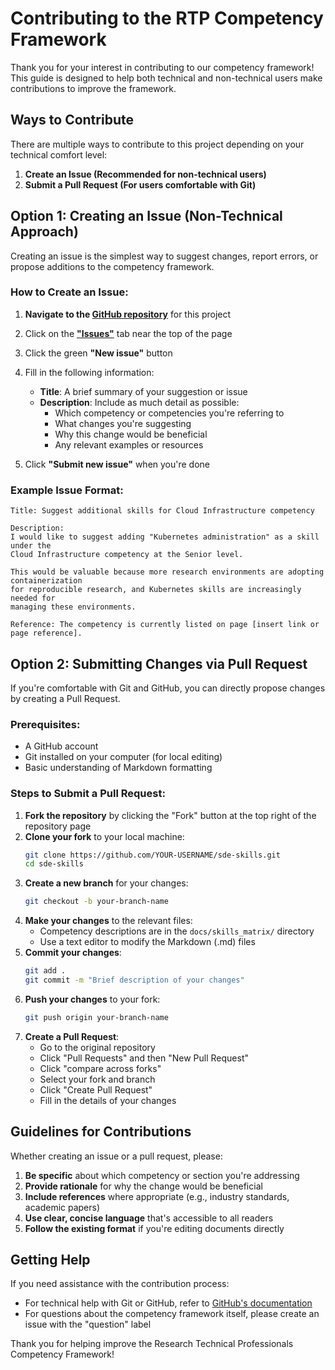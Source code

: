 # Contributing to the RTP Competency Framework

Thank you for your interest in contributing to our competency framework! This guide is designed to help both technical and non-technical users make contributions to improve the framework.

## Ways to Contribute

There are multiple ways to contribute to this project depending on your technical comfort level:

1. **Create an Issue (Recommended for non-technical users)**
2. **Submit a Pull Request (For users comfortable with Git)**

## Option 1: Creating an Issue (Non-Technical Approach)

Creating an issue is the simplest way to suggest changes, report errors, or propose additions to the competency framework.

### How to Create an Issue:

1. **Navigate to the [GitHub repository](https://github.com/UoM-Data-Science-Platforms/sde-skills)** for this project
2. Click on the [**"Issues"**](https://github.com/UoM-Data-Science-Platforms/sde-skills/issues) tab near the top of the page
3. Click the green **"New issue"** button
4. Fill in the following information:
   - **Title**: A brief summary of your suggestion or issue
   - **Description**: Include as much detail as possible:
     - Which competency or competencies you're referring to
     - What changes you're suggesting
     - Why this change would be beneficial
     - Any relevant examples or resources

5. Click **"Submit new issue"** when you're done

### Example Issue Format:

```
Title: Suggest additional skills for Cloud Infrastructure competency

Description:
I would like to suggest adding "Kubernetes administration" as a skill under the
Cloud Infrastructure competency at the Senior level.

This would be valuable because more research environments are adopting containerization
for reproducible research, and Kubernetes skills are increasingly needed for
managing these environments.

Reference: The competency is currently listed on page [insert link or page reference].
```

## Option 2: Submitting Changes via Pull Request

If you're comfortable with Git and GitHub, you can directly propose changes by creating a Pull Request.

### Prerequisites:

- A GitHub account
- Git installed on your computer (for local editing)
- Basic understanding of Markdown formatting

### Steps to Submit a Pull Request:

1. **Fork the repository** by clicking the "Fork" button at the top right of the repository page
2. **Clone your fork** to your local machine:
   ```bash
   git clone https://github.com/YOUR-USERNAME/sde-skills.git
   cd sde-skills
   ```
3. **Create a new branch** for your changes:
   ```bash
   git checkout -b your-branch-name
   ```
4. **Make your changes** to the relevant files:
   - Competency descriptions are in the `docs/skills_matrix/` directory
   - Use a text editor to modify the Markdown (.md) files
5. **Commit your changes**:
   ```bash
   git add .
   git commit -m "Brief description of your changes"
   ```
6. **Push your changes** to your fork:
   ```bash
   git push origin your-branch-name
   ```
7. **Create a Pull Request**:
   - Go to the original repository
   - Click "Pull Requests" and then "New Pull Request"
   - Click "compare across forks"
   - Select your fork and branch
   - Click "Create Pull Request"
   - Fill in the details of your changes

## Guidelines for Contributions

Whether creating an issue or a pull request, please:

1. **Be specific** about which competency or section you're addressing
2. **Provide rationale** for why the change would be beneficial
3. **Include references** where appropriate (e.g., industry standards, academic papers)
4. **Use clear, concise language** that's accessible to all readers
5. **Follow the existing format** if you're editing documents directly

## Getting Help

If you need assistance with the contribution process:

- For technical help with Git or GitHub, refer to [GitHub's documentation](https://docs.github.com/en)
- For questions about the competency framework itself, please create an issue with the "question" label

Thank you for helping improve the Research Technical Professionals Competency Framework!
